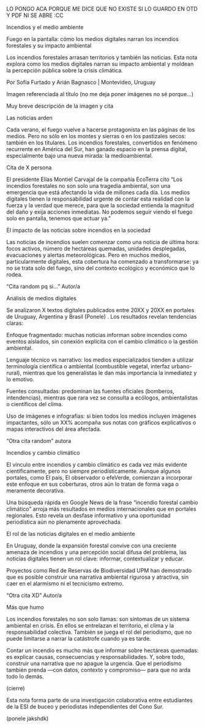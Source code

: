 LO PONGO ACA PORQUE ME DICE QUE NO EXISTE SI LO GUARDO EN OTD Y PDF NI SE ABRE :CC


Incendios y el medio ambiente 

Fuego en la pantalla: cómo los medios digitales narran los incendios forestales y su impacto ambiental 

Los incendios forestales arrasan territorios y también las noticias. Esta nota explora como los medios digitales narran su impacto ambiental y moldean la percepción pública sobre la crisis climática. 

Por Sofía Furtado y Arián Bagnasco | Montevideo, Uruguay 

 

Imagen referenciada al título (no me deja poner imágenes no sé porque...) 

Muy breve descripción de la imagen y cita  

 

Las noticias arden 

Cada verano, el fuego vuelve a hacerse protagonista en las páginas de los medios. Pero no sólo en los montes y sierras o en los pastizales secos: también en los titulares. Los incendios forestales, convertidos en fenómeno recurrente en América del Sur, han ganado espacio en la prensa digital, especialmente bajo una nueva mirada: la medioambiental. 

 

Cita de X persona 

El presidente Elías Montiel Carvajal de la compañía EcoTerra cito “Los incendios forestales no son solo una tragedia ambiental, son una emergencia que está afectando la vida de millones cada día. Los medios digitales tienen la responsabilidad urgente de contar esta realidad con la fuerza y la verdad que merece, para que la sociedad entienda la magnitud del daño y exija acciones inmediatas. No podemos seguir viendo el fuego solo en pantalla, tenemos que actuar ya.” 

 

El impacto de las noticias sobre incendios en la sociedad 

Las noticias de incendios suelen comenzar como una noticia de última hora: focos activos, número de hectáreas quemadas, unidades desplegadas, evacuaciones y alertas meteorológicas. Pero en muchos medios, particularmente digitales, esta cobertura ha comenzado a transformarse: ya no se trata solo del fuego, sino del contexto ecológico y económico que lo rodea. 

“Cita random pq si…” Autor/a 

Análisis de medios digitales 

Se analizaron X textos  digitales publicados entre 20XX y 20XX en portales de Uruguay, Argentina y Brasil (Ponele) . Los resultados revelan tendencias claras: 

Enfoque fragmentado: muchas noticias informan sobre incendios como eventos aislados, sin conexión explícita con el cambio climático o la gestión ambiental. 

Lenguaje técnico vs narrativo: los medios especializados tienden a utilizar terminología científica o ambiental (combustible vegetal, interfaz urbano-rural), mientras que los generalistas le dan más importancia la inmediatez y lo emotivo. 

Fuentes consultadas: predominan las fuentes oficiales (bomberos, intendencias), mientras que rara vez se consulta a ecólogos, ambientalistas o científicos del clima. 

Uso de imágenes e infografías: si bien todos los medios incluyen imágenes impactantes, sólo un XX% acompaña sus notas con gráficos explicativos o mapas interactivos del área afectada. 

“Otra cita random” autora 

 

Incendios y cambio climático 

El vínculo entre incendios y cambio climático es cada vez más evidente científicamente, pero no siempre periodísticamente. Aunque algunos portales, como El país, El observador o efeVerde, comienzan a incorporar este enfoque en sus coberturas, otros aún lo tratan de forma vaga o meramente decorativa. 

Una búsqueda rápida en Google News de la frase “incendio forestal cambio climático” arroja más resultados en medios internacionales que en portales regionales. Esto revela un desfase informativo y una oportunidad periodística aún no plenamente aprovechada. 

 

El rol de las noticias digitales en el medio ambiente 

En Uruguay, donde la expansión forestal convive con una creciente amenaza de incendios y una percepción social difusa del problema, las noticias digitales tienen un rol clave: informar, contextualizar y educar. 

Proyectos como Red de Reservas de Biodiversidad UPM han demostrado que es posible construir una narrativa ambiental rigurosa y atractiva, sin caer en el alarmismo ni el tecnicismo extremo. 

“Otra cita XD” Autor/a 

Más que humo 

Los incendios forestales no son solo llamas: son síntomas de un sistema ambiental en crisis. En ellos se entrelazan el territorio, el clima y la responsabilidad colectiva. También se juega el rol del periodismo, que no puede limitarse a narrar la catástrofe cuando ya es tarde. 

Contar un incendio es mucho más que informar sobre hectáreas quemadas: es explicar causas, consecuencias y responsabilidades. Y, sobre todo, construir una narrativa que no apague la urgencia. Que el periodismo también prenda —con datos, contexto y compromiso— para que no arda todo lo demás. 

(cierre) 

Esta nota forma parte de una investigación colaborativa entre estudiantes de la ESI de buceo y periodistas independientes del Cono Sur. 

(ponele jakshdk) 

 